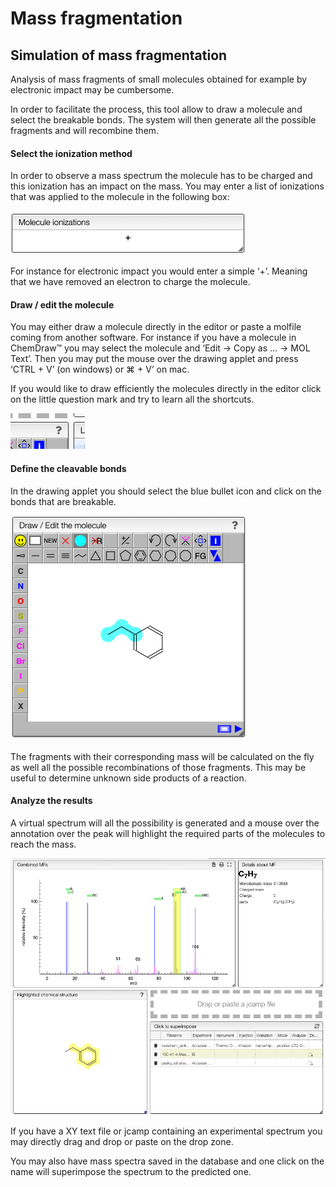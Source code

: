 # Mass fragmentation

## Simulation of mass fragmentation

Analysis of mass fragments of small molecules obtained for example by electronic impact may be cumbersome.

In order to facilitate the process, this tool allow to draw a molecule and select the breakable bonds. The system will then generate all the possible fragments and will recombine them.

#### Select the ionization method

In order to observe a mass spectrum the molecule has to be charged and this ionization has an impact on the mass. You may enter a list of ionizations that was applied to the molecule in the following box:

<img src="images/ionizations.png"/>

For instance for electronic impact you would enter a simple ‘+’. Meaning that we have removed an electron to charge the molecule.

#### Draw / edit the molecule

You may either draw a molecule directly in the editor or paste a molfile coming from another software. For instance if you have a molecule in ChemDraw™ you may select the molecule and ‘Edit -&gt; Copy as … -&gt; MOL Text’. Then you may put the mouse over the drawing applet and press ‘CTRL + V’ \(on windows\) or ⌘ + V’ on mac.

If you would like to draw efficiently the molecules directly in the editor click on the little question mark and try to learn all the shortcuts.

<img src="images/jsme-help.png"/>

#### Define the cleavable bonds

In the drawing applet you should select the blue bullet icon and click on the bonds that are breakable.

<img src="images/break.png"/>

The fragments with their corresponding mass will be calculated on the fly as well all the possible recombinations of those fragments. This may be useful to determine unknown side products of a reaction.

#### Analyze the results

A virtual spectrum will all the possibility is generated and a mouse over the annotation over the peak will highlight the required parts of the molecules to reach the mass.

<img src="images/analyze.png"/>

If you have a XY text file or jcamp containing an experimental spectrum you may directly drag and drop or paste on the drop zone.

You may also have mass spectra saved in the database and one click on the name will superimpose the spectrum to the predicted one.
